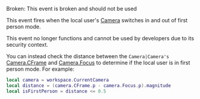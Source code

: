 Broken: This event is broken and should not be used

This event fires when the local user's [Camera](https://developer.roblox.com/en-us/api-reference/class/Camera) switches in and out of first person mode.

This event no longer functions and cannot be used by developers due to its security context.

You can instead check the distance between the `Camera|Camera's` [Camera.CFrame](https://developer.roblox.com/en-us/api-reference/property/Camera/CFrame) and [Camera.Focus](https://developer.roblox.com/en-us/api-reference/property/Camera/Focus) to determine if the local user is in first person mode. For example:

```lua
local camera = workspace.CurrentCamera
local distance = (camera.CFrame.p - camera.Focus.p).magnitude 
local isFirstPerson = distance <= 0.5
```